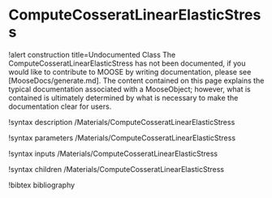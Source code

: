 <!-- MOOSE Documentation Stub: Remove this when content is added. -->

# ComputeCosseratLinearElasticStress

!alert construction title=Undocumented Class
The ComputeCosseratLinearElasticStress has not been documented, if you would like to contribute to MOOSE by
writing documentation, please see [MooseDocs/generate.md]. The content contained on this page explains
the typical documentation associated with a MooseObject; however, what is contained is ultimately
determined by what is necessary to make the documentation clear for users.

!syntax description /Materials/ComputeCosseratLinearElasticStress

!syntax parameters /Materials/ComputeCosseratLinearElasticStress

!syntax inputs /Materials/ComputeCosseratLinearElasticStress

!syntax children /Materials/ComputeCosseratLinearElasticStress

!bibtex bibliography
